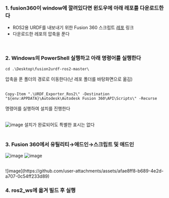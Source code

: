 ### 1. fusion360이 window에 깔려있다면 윈도우에 아래 레포를 다운로드한다
- ROS2용 URDF를 내보내기 위한 Fusion 360 스크립트 [레포](https://github.com/dheena2k2/fusion2urdf-ros2) 링크  
- 다운로드한 레포의 압축을 푼다
</br>

### 2. Windows의 PowerShell 실행하고 아래 명령어를 실행한다 
```
cd .\Desktop\fusion2urdf-ros2-master\
```
압축을 푼 폴더의 경로로 이동한다(난 레포 폴더를 바탕화면으로 옮김)  
</br>

```
Copy-Item ".\URDF_Exporter_Ros2\" -Destination "${env:APPDATA}\Autodesk\Autodesk Fusion 360\API\Scripts\" -Recurse
```
명령어를 실행하여 설치를 진행한다   
</br>  
  
![image](https://github.com/user-attachments/assets/51d60fac-ed60-48ea-a7ac-32d078317eee)
설치가 완료되어도 특별한 표시는 없다  
</br>

### 3. Fusion 360에서 유틸리티→애드인→스크립트 및 애드인 
![image](https://github.com/user-attachments/assets/b95ce06b-a07d-4656-990c-c96c5a1a0b67)
![image](https://github.com/user-attachments/assets/b217d668-4fc9-4a54-b59f-5a37c3dd72e8)


</br>
![image](https://github.com/user-attachments/assets/afae8ff8-b689-4e2d-a707-0c54ff233d89)


### 4. ros2_ws에 옮겨 빌드 후 실행


